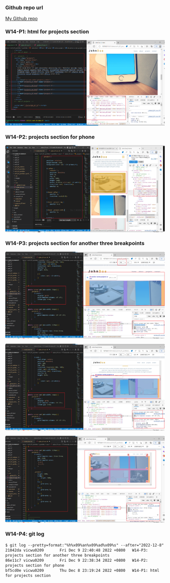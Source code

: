 ### Github repo url

[My Github repo](https://github.com/vicwu0209/1111.sweb.1N-demo.87-.git)

### W14-P1: html for projects section

![](w14-p1.png)

### W14-P2: projects section for phone

![](w14-p2.png)

### W14-P3: projects section for another three breakpoints

![](w14-p3-1.png)

![](w14-p3-2.png)

![](w14-p3-3.png)

### W14-P4: git log

[](w14-p4-log.png)

```
$ git log --pretty=format:"%h%x09%an%x09%ad%x09%s" --after="2022-12-8"
21042da vicwu0209       Fri Dec 9 22:40:48 2022 +0800   W14-P3: projects section for another three breakpoints
86e11c7 vicwu0209       Fri Dec 9 22:38:34 2022 +0800   W14-P2: projects section for phone
bf5cd0e vicwu0209       Thu Dec 8 23:19:24 2022 +0800   W14-P1: html for projects section

```
